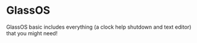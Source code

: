 # GlassOS
GlassOS basic includes everything (a clock help shutdown and text editor) that you might need! 
